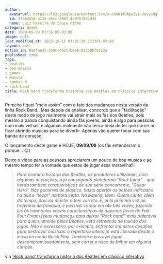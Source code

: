```yaml
---
author:
  avatarUrl: https://lh3.googleusercontent.com/a-/AOh14GhpwZVI-JevyaNgTdlrOT6YN20cI6V9Kxtq38Ij8AQ=s100
  id: 3fa6445d-a13d-40cc-8901-4a9f6f654d3d
  name: Luiz Pereira de Souza Filho
category: Games
date: 2009-09-09 03:56:00-03:00
image: null
last_modified_at: 2023-10-15 01:01:20.221381-03:00
layout: post
notion_id: 9a6fae43-369c-4b25-be56-013b0bf03b3a
published: true
tags:
- beatles
- boa-música
- games
- música
- number-9
- rock-band
title: Rock band transforma história dos Beatles em clássico interativo
---
```


Primeiro fiquei "meio assim" com o fato das mudanças nesta versão da linha Rock Band.. Mas depois de analisar, concordo que a "facilitação" deste modo de jogo realmente vai atrair mais os fãs dos Beatles, pois mesmo a banda conquistando ainda fãs jovens, ainda é algo para pessoas com mais velhas, e algumas realmente não tem a ideia de ter que correr ou ficar abrindo musicas para se divertir. Apenas vão querer tocar com sua banda de coração!

O lançamento deste game é HOJE, **09/09/09** (os fãs entenderam o porque... 😉)

Deixo o vídeo para as pessoas apreciarem um pouco de boa musica e ao mesmo tempo ter a vontade que estou de jogar essa maravilha!!!

> _Para contar a história dos Beatles, os produtores utilizaram, com algumas alterações, a já consagrada plataforma "Rock band" - que herda também características de sua série concorrente, “Guitar Hero”. Nas guitarras de plástico, basta apertar os botões indicados na tela e “tocar” na hora certa. Na bateria, idem. Quem canta, além do tempo, precisa manter o tom correto. E, pela primeira vez na trajetória da franquia, é possível cantar em até três vozes, fazendo jus às harmonias vocais características de algumas fases do Fab Four.Foram feitas mudanças para deixar “Rock band” mais palatável para quem, atraído pelos Beatles, está estreando no mundo dos jogos. Não é necessário, por exemplo, enfrentar inúmeros desafios para destravar músicas: o repertório inteiro já está liberado desde o início no modo Quick Play. Também é possível jogar descompromissadamente, sem correr o risco de falhar em alguma canção._

via ['Rock band' transforma história dos Beatles em clássico interativo](http://g1.globo.com/Noticias/Games/0,,MUL1296782-9666,00.html)
